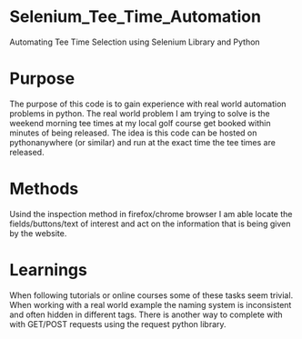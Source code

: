 # Selenium_Tee_Time_Automation
Automating Tee Time Selection using Selenium Library and Python

# Purpose
The purpose of this code is to gain experience with real world automation problems in python. 
The real world problem I am trying to solve is the weekend morning tee times at my local golf course
get booked within minutes of being released. The idea is this code can be hosted on pythonanywhere (or similar) 
and run at the exact time the tee times are released. 

# Methods 
Usind the inspection method in firefox/chrome browser I am able locate the fields/buttons/text of interest 
and act on the information that is being given by the website. 

# Learnings 
When following tutorials or online courses some of these tasks seem trivial.
When working with a real world example the naming system is inconsistent and often hidden in different tags. 
There is another way to complete with with GET/POST requests using the request python library. 
